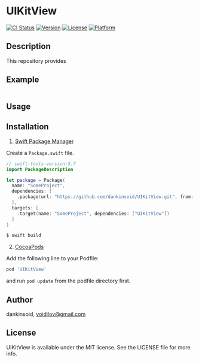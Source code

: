 # UIKitView

[![CI Status](https://img.shields.io/travis/dankinsoid/UIKitView.svg?style=flat)](https://travis-ci.org/dankinsoid/UIKitView)
[![Version](https://img.shields.io/cocoapods/v/UIKitView.svg?style=flat)](https://cocoapods.org/pods/UIKitView)
[![License](https://img.shields.io/cocoapods/l/UIKitView.svg?style=flat)](https://cocoapods.org/pods/UIKitView)
[![Platform](https://img.shields.io/cocoapods/p/UIKitView.svg?style=flat)](https://cocoapods.org/pods/UIKitView)


## Description
This repository provides

## Example

```swift

```
## Usage

 
## Installation

1. [Swift Package Manager](https://github.com/apple/swift-package-manager)

Create a `Package.swift` file.
```swift
// swift-tools-version:5.7
import PackageDescription

let package = Package(
  name: "SomeProject",
  dependencies: [
    .package(url: "https://github.com/dankinsoid/UIKitView.git", from: "0.0.1")
  ],
  targets: [
    .target(name: "SomeProject", dependencies: ["UIKitView"])
  ]
)
```
```ruby
$ swift build
```

2.  [CocoaPods](https://cocoapods.org)

Add the following line to your Podfile:
```ruby
pod 'UIKitView'
```
and run `pod update` from the podfile directory first.

## Author

dankinsoid, voidilov@gmail.com

## License

UIKitView is available under the MIT license. See the LICENSE file for more info.

